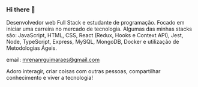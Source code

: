### Hi there 👋

<!--
**MrBoats21/MrBoats21** is a ✨ _special_ ✨ repository because its `README.md` (this file) appears on your GitHub profile.

Here are some ideas to get you started:

- 🔭 I’m currently working on ...
- 🌱 I’m currently learning ...
- 👯 I’m looking to collaborate on ...
- 🤔 I’m looking for help with ...
- 💬 Ask me about ...
- 📫 How to reach me: ...
- 😄 Pronouns: ...
- ⚡ Fun fact: ...
-->

Desenvolvedor web Full Stack e estudante de programação. Focado em iniciar uma carreira no mercado de tecnologia. Algumas das minhas stacks são: JavaScript, HTML, CSS, React (Redux, Hooks e Context API), Jest, Node, TypeScript, Express, MySQL, MongoDB, Docker e utilização de Metodologias Ágeis.

email: mrenanrguimaraes@gmail.com

Adoro interagir, criar coisas com outras pessoas, compartilhar conhecimento e viver a tecnologia!
